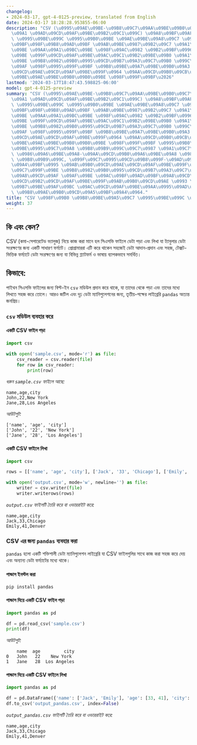 ```yaml
---
changelog:
- 2024-03-17, gpt-4-0125-preview, translated from English
date: 2024-03-17 18:28:28.953855-06:00
description: "CSV (\u0995\u09AE\u09BE-\u09B8\u09C7\u09AA\u09BE\u09B0\u09C7\u099F\u09C7\
  \u09A1 \u09AD\u09CD\u09AF\u09BE\u09B2\u09C1\u099C) \u09A8\u09BF\u09AF\u09BC\u09C7\
  \ \u0995\u09BE\u099C \u0995\u09B0\u09BE \u09AE\u09BE\u09A8\u09C7 \u09B9\u09B2 \u09B8\
  \u09BF\u098F\u09B8\u09AD\u09BF \u09AB\u09BE\u0987\u09B2\u09C7 \u09A1\u09C7\u099F\
  \u09BE \u09AA\u09A1\u09BC\u09BE \u098F\u09AC\u0982 \u09B2\u09BF\u0996\u09BE \u09AF\
  \u09BE \u099F\u09CD\u09AF\u09BE\u09AC\u09C1\u09B2\u09BE\u09B0 \u09A1\u09C7\u099F\
  \u09BE \u09B8\u0982\u09B0\u0995\u09CD\u09B7\u09A3\u09C7\u09B0 \u099C\u09A8\u09CD\
  \u09AF \u098F\u0995\u099F\u09BF \u09B8\u09BE\u09A7\u09BE\u09B0\u09A3 \u09AB\u09B0\
  \u09CD\u09AE\u09CD\u09AF\u09BE\u099F\u0964 \u09AA\u09CD\u09B0\u09CB\u0997\u09CD\u09B0\
  \u09BE\u09AE\u09BE\u09B0\u09B0\u09BE \u098F\u099F\u09BF\u2026"
lastmod: '2024-03-17T18:47:43.598825-06:00'
model: gpt-4-0125-preview
summary: "CSV (\u0995\u09AE\u09BE-\u09B8\u09C7\u09AA\u09BE\u09B0\u09C7\u099F\u09C7\
  \u09A1 \u09AD\u09CD\u09AF\u09BE\u09B2\u09C1\u099C) \u09A8\u09BF\u09AF\u09BC\u09C7\
  \ \u0995\u09BE\u099C \u0995\u09B0\u09BE \u09AE\u09BE\u09A8\u09C7 \u09B9\u09B2 \u09B8\
  \u09BF\u098F\u09B8\u09AD\u09BF \u09AB\u09BE\u0987\u09B2\u09C7 \u09A1\u09C7\u099F\
  \u09BE \u09AA\u09A1\u09BC\u09BE \u098F\u09AC\u0982 \u09B2\u09BF\u0996\u09BE \u09AF\
  \u09BE \u099F\u09CD\u09AF\u09BE\u09AC\u09C1\u09B2\u09BE\u09B0 \u09A1\u09C7\u099F\
  \u09BE \u09B8\u0982\u09B0\u0995\u09CD\u09B7\u09A3\u09C7\u09B0 \u099C\u09A8\u09CD\
  \u09AF \u098F\u0995\u099F\u09BF \u09B8\u09BE\u09A7\u09BE\u09B0\u09A3 \u09AB\u09B0\
  \u09CD\u09AE\u09CD\u09AF\u09BE\u099F\u0964 \u09AA\u09CD\u09B0\u09CB\u0997\u09CD\u09B0\
  \u09BE\u09AE\u09BE\u09B0\u09B0\u09BE \u098F\u099F\u09BF \u0995\u09B0\u09C7 \u09A5\
  \u09BE\u0995\u09C7\u09A8 \u09B8\u09B9\u099C\u09C7\u0987 \u09A1\u09C7\u099F\u09BE\
  \ \u0986\u09A6\u09BE\u09A8-\u09AA\u09CD\u09B0\u09A6\u09BE\u09A8 \u098F\u09AC\u0982\
  \ \u09B8\u09B9\u099C, \u099F\u09C7\u0995\u09CD\u09B8\u099F-\u09AD\u09BF\u09A4\u09CD\
  \u09A4\u09BF\u0995 \u09AB\u09B0\u09CD\u09AE\u09CD\u09AF\u09BE\u099F\u09C7 \u09A1\
  \u09C7\u099F\u09BE \u09B8\u0982\u09B0\u0995\u09CD\u09B7\u09A3\u09C7\u09B0 \u099C\
  \u09A8\u09CD\u09AF \u09AF\u09BE \u09AC\u09BF\u09AD\u09BF\u09A8\u09CD\u09A8 \u09AA\
  \u09CD\u09B2\u09CD\u09AF\u09BE\u099F\u09AB\u09B0\u09CD\u09AE \u0993 \u09AD\u09BE\
  \u09B7\u09BE\u09AF\u09BC \u09AC\u09CD\u09AF\u09BE\u09AA\u0995\u09AD\u09BE\u09AC\u09C7\
  \ \u09B8\u09AE\u09B0\u09CD\u09A5\u09BF\u09A4\u0964."
title: "CSV \u098F\u09B0 \u09B8\u09BE\u09A5\u09C7 \u0995\u09BE\u099C \u0995\u09B0\u09BE"
weight: 37
---
```


## কি এবং কেন?
CSV (কমা-সেপারেটেড ভ্যালুজ) নিয়ে কাজ করা মানে হল সিএসভি ফাইলে ডেটা পড়া এবং লিখা যা ট্যাবুলার ডেটা সংরক্ষণের জন্য একটি সাধারণ ফর্ম্যাট। প্রোগ্রামাররা এটি করে থাকেন সহজেই ডেটা আদান-প্রদান এবং সহজ, টেক্সট-ভিত্তিক ফর্ম্যাটে ডেটা সংরক্ষণের জন্য যা বিভিন্ন প্ল্যাটফর্ম ও ভাষায় ব্যাপকভাবে সমর্থিত।

## কিভাবে:
পাইথন সিএসভি ফাইলের জন্য বিল্ট-ইন `csv` মডিউল প্রদান করে থাকে, যা তাদের থেকে পড়া এবং তাদের মধ্যে লিখতে সহজ করে তোলে। আরও জটিল এবং দৃঢ় ডেটা ম্যানিপুলেশনের জন্য, তৃতীয়-পক্ষের লাইব্রেরি `pandas` অত্যন্ত জনপ্রিয়।

### `csv` মডিউল ব্যবহার করে

#### একটি CSV ফাইল পড়া
```python
import csv

with open('sample.csv', mode='r') as file:
    csv_reader = csv.reader(file)
    for row in csv_reader:
        print(row)
```
*ধরুন `sample.csv` ফাইলে আছে:*
```
name,age,city
John,22,New York
Jane,28,Los Angeles
```
*আউটপুট:*
```
['name', 'age', 'city']
['John', '22', 'New York']
['Jane', '28', 'Los Angeles']
```

#### একটি CSV ফাইলে লিখা
```python
import csv

rows = [['name', 'age', 'city'], ['Jack', '33', 'Chicago'], ['Emily', '41', 'Denver']]

with open('output.csv', mode='w', newline='') as file:
    writer = csv.writer(file)
    writer.writerows(rows)
```
*`output.csv` ফাইলটি তৈরি করে বা ওভাররাইট করে:*
```
name,age,city
Jack,33,Chicago
Emily,41,Denver
```

### CSV এর জন্য `pandas` ব্যবহার করা
`pandas` হলো একটি শক্তিশালী ডেটা ম্যানিপুলেশন লাইব্রেরি যা CSV ফাইলগুলির সাথে কাজ করা সহজ করে দেয় এবং অন্যান্য ডেটা ফর্ম্যাটের মধ্যে থাকে।

#### পান্ডাস ইনস্টল করা
```shell
pip install pandas
```

#### পান্ডাস দিয়ে একটি CSV ফাইল পড়া
```python
import pandas as pd

df = pd.read_csv('sample.csv')
print(df)
```
*আউটপুট:*
```
    name  age         city
0   John   22    New York
1   Jane   28  Los Angeles
```

#### পান্ডাস দিয়ে একটি CSV ফাইলে লিখা
```python
import pandas as pd

df = pd.DataFrame({'name': ['Jack', 'Emily'], 'age': [33, 41], 'city': ['Chicago', 'Denver']})
df.to_csv('output_pandas.csv', index=False)
```
*`output_pandas.csv` ফাইলটি তৈরি করে বা ওভাররাইট করে:*
```
name,age,city
Jack,33,Chicago
Emily,41,Denver
```
